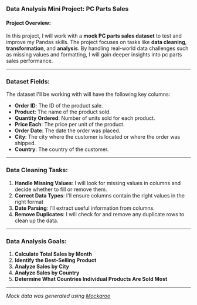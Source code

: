 ### **Data Analysis Mini Project: PC Parts Sales**

#### **Project Overview**:
In this project, I will work with a **mock PC parts sales dataset** to test and improve my Pandas skills. The project focuses on tasks like **data cleaning**, **transformation**, and **analysis**. By handling real-world data challenges such as missing values and formatting, I will gain deeper insights into pc parts sales performance.

---

### **Dataset Fields**:
The dataset I'll be working with will have the following key columns:
- **Order ID**: The ID of the product sale.
- **Product**: The name of the product sold.
- **Quantity Ordered**: Number of units sold for each product.
- **Price Each**: The price per unit of the product.
- **Order Date**: The date the order was placed.
- **City**: The city where the customer is located or where the order was shipped.
- **Country**: The country of the customer.

---

### **Data Cleaning Tasks**:
1. **Handle Missing Values**: I will look for missing values in  columns and decide whether to fill or remove them.
2. **Correct Data Types**: I'll ensure columns contain the right values in the right format
3. **Date Parsing**: I’ll extract useful information from columns.
4. **Remove Duplicates**: I will check for and remove any duplicate rows to clean up the data.

---

### **Data Analysis Goals**:
1. **Calculate Total Sales by Month**
2. **Identify the Best-Selling Product**
3. **Analyze Sales by City**
4. **Analyze Sales by Country**
5. **Determine What Countries Individual Products Are Sold Most**

---

*Mock data was generated using [Mockaroo](https://www.mockaroo.com/)*
